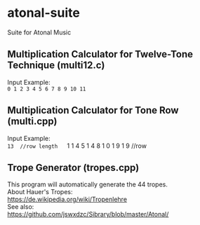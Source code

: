  # atonal-suite
Suite for Atonal Music


## Multiplication Calculator for Twelve-Tone Technique (multi12.c)

Input Example:  
`0 1 2 3 4 5 6 7 8 9 10 11`

## Multiplication Calculator for Tone Row (multi.cpp)

Input Example:  
`13  //row length  
`1 1 4 5 1 4 8 1 0 1 9 1 9  //row  

## Trope Generator (tropes.cpp)
This program will automatically generate the 44 tropes.  
About Hauer's Tropes:  
https://de.wikipedia.org/wiki/Tropenlehre  
See also:  
https://github.com/jswxdzc/Sibrary/blob/master/Atonal/  
